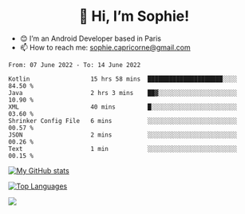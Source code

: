 <h1 align="center"> 👋 Hi, I’m Sophie! </h1>  

- 😊 I’m an Android Developer based in Paris
- 📫 How to reach me: sophie.capricorne@gmail.com


<!--START_SECTION:waka-->

```text
From: 07 June 2022 - To: 14 June 2022

Kotlin                 15 hrs 58 mins  █████████████████████░░░░   84.50 %
Java                   2 hrs 3 mins    ██▓░░░░░░░░░░░░░░░░░░░░░░   10.90 %
XML                    40 mins         █░░░░░░░░░░░░░░░░░░░░░░░░   03.60 %
Shrinker Config File   6 mins          ░░░░░░░░░░░░░░░░░░░░░░░░░   00.57 %
JSON                   2 mins          ░░░░░░░░░░░░░░░░░░░░░░░░░   00.26 %
Text                   1 min           ░░░░░░░░░░░░░░░░░░░░░░░░░   00.15 %
```

<!--END_SECTION:waka-->

[![My GitHub stats](https://github-readme-stats.vercel.app/api?username=sophicapri&show_icons=true&theme=buefy)](https://github.com/anuraghazra/github-readme-stats)

[![Top Languages](https://github-readme-stats.vercel.app/api/top-langs/?username=sophicapri&langs_count=2&layout=compact)](https://github.com/anuraghazra/github-readme-stats)

![](https://github-readme-streak-stats.herokuapp.com/?user=sophicapri)
